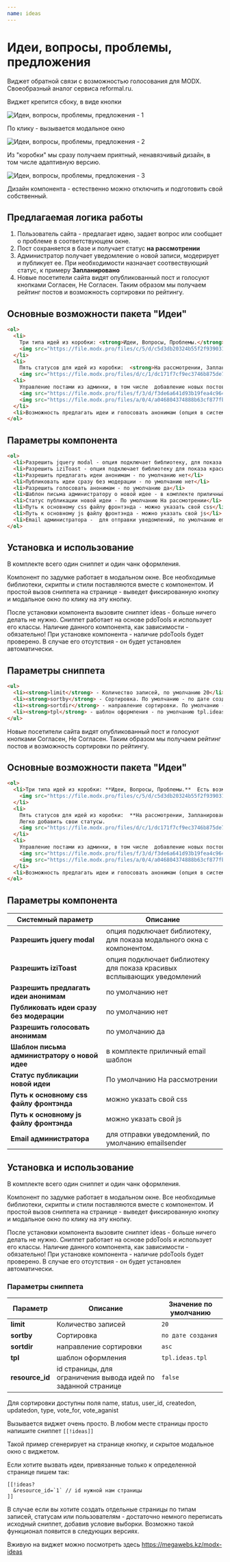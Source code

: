 ```yaml
---
name: ideas
---
```

# Идеи, вопросы, проблемы, предложения

Виджет обратной связи с возможностью голосования для MODX.  Своеобразный аналог сервиса reformal.ru.

Виджет крепится сбоку, в виде кнопки

![Идеи, вопросы, проблемы, предложения - 1](https://file.modx.pro/files/4/d/e/4dedc3fa3987b965cc643d673774c4c6s.jpg)

По клику - вызывается модальное окно

![Идеи, вопросы, проблемы, предложения - 2](https://file.modx.pro/files/f/7/7/f775750f2e2cef567e9fc55ab842396ds.jpg)

Из "коробки" мы сразу получаем приятный, ненавязчивый дизайн, в том числе адаптивную версию.

![Идеи, вопросы, проблемы, предложения - 3](https://file.modx.pro/files/a/d/3/ad3e443dc5c0b21189f5102d68218595s.jpg)

Дизайн компонента - естественно можно отключить и подготовить свой собственный.

## Предлагаемая логика работы

1. Пользователь сайта - предлагает идею, задает вопрос или сообщает о проблеме в соответствующем окне.
2. Пост сохраняется в базе и получает статус **на рассмотрении**
3. Администратор получает уведомление о новой записи, модерирует и публикует ее. При необходимости назначает соотвествующий статус, к примеру **Запланировано**
4. Новые посетители сайта видят опубликованный пост и голосуют кнопками Согласен, Не Согласен. Таким образом мы получаем рейтинг постов и возможность сортировки по рейтингу.

## Основные возможности пакета "Идеи"

```html
<ol>
  <li>
    Три типа идей из коробки: <strong>Идеи, Вопросы, Проблемы.</strong>  Есть возможность изменения и добавления новых типов
    <img src="https://file.modx.pro/files/c/5/d/c5d3db20324b55f2f9390317d0b3ebce.png">
  </li>
  <li>
    Пять статусов для идей из коробки:  <strong>На рассмотрении, Запланировано, Отклонено, Выполнено, Делается </strong> Легко добавить свои статусы..
    <img src="https://file.modx.pro/files/d/c/1/dc171f7cf9ec3746b875de785080461f.png"></li>
  <li>
    Управление постами из админки, в том числе  добавление новых постов
    <img src="https://file.modx.pro/files/f/3/d/f3de6a641d93b19fea4c964ddc3e3483.png">
    <img src="https://file.modx.pro/files/a/0/4/a046804374888b63cf877fb5aaaeb5a5.png">
  </li>
  <li>Возможность предлагать идеи и голосовать анонимам (опция в системных настройках компонента)</li>
</ol>
```

## Параметры компонента

```html
<ol>
  <li>Разрешить jquery modal - опция подключает библиотеку, для показа модального окна с компонентом. Также здесь подключается библиотека iziToast - всплывающие уведомления</li>
  <li>Разрешить iziToast - опция подключает библиотеку для показа красивых всплывающих уведомлений</li>
  <li>Разрешить предлагать идеи анонимам - по умолчанию нет</li>
  <li>Публиковать идеи сразу без модерации - по умолчанию нет</li>
  <li>Разрешить голосовать анонимам - по умолчанию да</li>
  <li>Шаблон письма администратору о новой идее - в комплекте приличный email шаблон</li>
  <li>Статус публикации новой идеи - По умолчанию На рассмотрении</li>
  <li>Путь к основному css файлу фронтэнда - можно указать свой css</li>
  <li>Путь к основному js файлу фронтэнда - можно указать свой js</li>
  <li>Email администратора -  для отправки уведомлений, по умолчанию emailsender </li>
</ol>
```

## Установка и использование

В комплекте всего один сниппет и один чанк оформления.

Компонент по задумке работает в модальном окне.  Все необходимые библиотеки, скрипты и стили поставляются вместе с компонентом. И простой вызов сниппета на странице - выведет фиксированную кнопку и модальное окно по клику на эту кнопку.

После установки компонента вызовите сниппет ideas - больше ничего делать не нужно.
Сниппет работает на основе pdoTools и использует его классы.  Наличие данного компонента, как зависимости - обязательно! При установке компонента - наличие pdoTools будет проверено. В случае его отсутствия - он будет установлен автоматически.

## Параметры сниппета

```html
<ul>
  <li><strong>limit</strong> - Количество записей, по умолчанию 20</li>
  <li><strong>sortby</strong> - Сортировка. По умолчанию - по дате создания. Для сортировки доступны поля name, status, user_id, createdon, updatedon, type, vote_for, vote_aganist</li>
  <li><strong>sortdir</strong> - направление сортировки. По умолчанию - asc</li>
  <li><strong>tpl</strong> - шаблон оформления - по умолчанию tpl.ideas.tpl</li>
</ul>
```

Новые посетители сайта видят опубликованный пост и голосуют кнопками Согласен, Не Согласен. Таким образом мы получаем рейтинг постов и возможность сортировки по рейтингу.

## Основные возможности пакета "Идеи"

```html
<ol>
  <li>Три типа идей из коробки: **Идеи, Вопросы, Проблемы.**  Есть возможность изменения и добавления новых типов
    <img src="https://file.modx.pro/files/c/5/d/c5d3db20324b55f2f9390317d0b3ebce.png">
  </li>
  <li>
    Пять статусов для идей из коробки:  **На рассмотрении, Запланировано, Отклонено, Выполнено, Делается**
    Легко добавить свои статусы.
    <img src="https://file.modx.pro/files/d/c/1/dc171f7cf9ec3746b875de785080461f.png">
  </li>
  <li>
    Управление постами из админки, в том числе  добавление новых постов
    <img src="https://file.modx.pro/files/f/3/d/f3de6a641d93b19fea4c964ddc3e3483.png">
    <img src="https://file.modx.pro/files/a/0/4/a046804374888b63cf877fb5aaaeb5a5.png">
  </li>
  <li>Возможность предлагать идеи и голосовать анонимам (опция в системных настройках компонента)</li>
</ol>
```

## Параметры компонента

| Системный параметр                            | Описание                                                                |
| --------------------------------------------- | ----------------------------------------------------------------------- |
| **Разрешить jquery modal**                    | опция подключает библиотеку, для показа модального окна с компонентом.  |
| **Разрешить iziToast**                        | опция подключает библиотеку для показа красивых всплывающих уведомлений |
| **Разрешить предлагать идеи анонимам**        | по умолчанию нет                                                        |
| **Публиковать идеи сразу без модерации**      | по умолчанию нет                                                        |
| **Разрешить голосовать анонимам**             | по умолчанию да                                                         |
| **Шаблон письма администратору о новой идее** | в комплекте приличный email шаблон                                      |
| **Статус публикации новой идеи**              | По умолчанию На рассмотрении                                            |
| **Путь к основному css файлу фронтэнда**      | можно указать свой css                                                  |
| **Путь к основному js файлу фронтэнда**       | можно указать свой js                                                   |
| **Email администратора**                      | для отправки уведомлений, по умолчанию emailsender                      |

## Установка и использование

В комплекте всего один сниппет и один чанк оформления.

Компонент по задумке работает в модальном окне.  Все необходимые библиотеки, скрипты и стили поставляются вместе с компонентом. И простой вызов сниппета на странице - выведет фиксированную кнопку и модальное окно по клику на эту кнопку.

После установки компонента вызовите сниппет ideas - больше ничего делать не нужно.
Сниппет работает на основе pdoTools и использует его классы.  Наличие данного компонента, как зависимости - обязательно! При установке компонента - наличие pdoTools будет проверено. В случае его отсутствия - он будет установлен автоматически.

### Параметры сниппета

| Параметр        | Описание                                                      | Значение по умолчанию |
| --------------- | ------------------------------------------------------------- | --------------------- |
| **limit**       | Количество записей                                            | `20`                  |
| **sortby**      | Сортировка                                                    | `по дате создания`    |
| **sortdir**     | направление сортировки                                        | `asc`                 |
| **tpl**         | шаблон оформления                                             | `tpl.ideas.tpl`       |
| **resource_id** | id страницы, для ограничения вывода идей по заданной странице | `false`               |

Для сортировки доступны поля name, status, user_id, createdon, updatedon, type, vote_for, vote_aganist

Вызывается виджет очень просто.
В любом месте страницы просто напишите сниппет `[[!ideas]]`

Такой пример сгенерирует на странице кнопку, и скрытое модальное окно с виджетом.

Если хотите вызвать идеи, привязанные только к определенной странице пишем так:

```modx
[[!ideas?
  &resource_id=`1` // id нужной нам страницы
]]
```

В случае если вы хотите создать отдельные страницы по типам записей, статусам или пользователям - достаточно немного переписать исходный сниппет, добавив условие выборки.  Возможно такой функционал появится в следующих версиях.

Вживую на виджет можно посмотреть здесь <https://megawebs.kz/modx-ideas>
